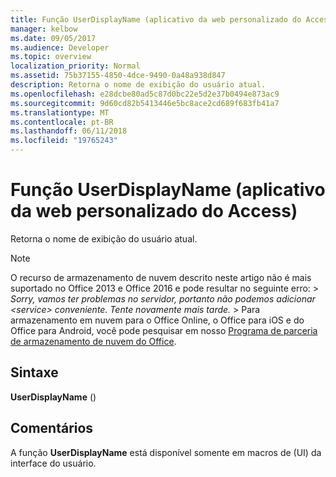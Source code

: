 ```yaml
---
title: Função UserDisplayName (aplicativo da web personalizado do Access)
manager: kelbow
ms.date: 09/05/2017
ms.audience: Developer
ms.topic: overview
localization_priority: Normal
ms.assetid: 75b37155-4850-4dce-9490-0a48a938d847
description: Retorna o nome de exibição do usuário atual.
ms.openlocfilehash: e28dcbe80ad5c87d0bc22e5d2e37b0494e873ac9
ms.sourcegitcommit: 9d60cd82b5413446e5bc8ace2cd689f683fb41a7
ms.translationtype: MT
ms.contentlocale: pt-BR
ms.lasthandoff: 06/11/2018
ms.locfileid: "19765243"
---
```

# <a name="userdisplayname-function-access-custom-web-app"></a>Função UserDisplayName (aplicativo da web personalizado do Access)

Retorna o nome de exibição do usuário atual.
  
> [!NOTE]
> O recurso de armazenamento de nuvem descrito neste artigo não é mais suportado no Office 2013 e Office 2016 e pode resultar no seguinte erro: > *Sorry, vamos ter problemas no servidor, portanto não podemos adicionar \<service\> conveniente. Tente novamente mais tarde.* > Para armazenamento em nuvem para o Office Online, o Office para iOS e do Office para Android, você pode pesquisar em nosso [Programa de parceria de armazenamento de nuvem do Office](https://dev.office.com/programs/officecloudstorage). 
  
## <a name="syntax"></a>Sintaxe

 **UserDisplayName** () 
  
## <a name="remarks"></a>Comentários

A função **UserDisplayName** está disponível somente em macros de (UI) da interface do usuário. 
  

